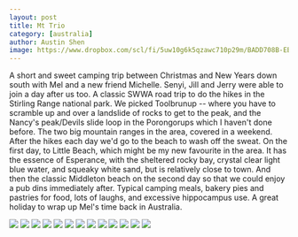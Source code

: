 ```yaml
---
layout: post
title: Mt Trio
category: [australia]
author: Austin Shen
image: https://www.dropbox.com/scl/fi/5uw10g6k5qzawc710p29m/BADD708B-EB41-4904-9451-DD85EE0BF271-67043-00000B5F24DFBD82.JPG?rlkey=ntpjg2qmh98j4v9xgbeznrlok&raw=1
---
```


A short and sweet camping trip between Christmas and New Years down south with Mel and a new friend Michelle. Senyi, Jill and Jerry were able to join a day after us too. A classic SWWA road trip to do the hikes in the Stirling Range national park. We picked Toolbrunup -- where you have to scramble up and over a landslide of rocks to get to the peak, and the Nancy's peak/Devils slide loop in the Porongorups which I haven't done before. The two big mountain ranges in the area, covered in a weekend. After the hikes each day we'd go to the beach to wash off the sweat. On the first day, to Little Beach, which might be my new favourite in the area. It has the essence of Esperance, with the sheltered rocky bay, crystal clear light blue water, and squeaky white sand, but is relatively close to town. And then the classic Middleton beach on the second day so that we could enjoy a pub dins immediately after. Typical camping meals, bakery pies and pastries for food, lots of laughs, and excessive hippocampus use. A great holiday to wrap up Mel's time back in Australia.

<div class='gallery' style='align-items: center'>
  <img src="https://www.dropbox.com/scl/fi/9wjqk295gyv5rmkm3udjg/D5C74326-9329-4860-9FBD-D5209282BC41-70971-00000C7D7CAA1BBF.jpg?rlkey=lm0keevop03w73msvbv48nfbq&raw=1">
  <img src="https://www.dropbox.com/scl/fi/z4f2k9q964xms7jbkle1s/2E4878D1-8D60-423C-BE9E-7E8FDC5A0C51-70971-00000C7D99D40616.jpg?rlkey=8blrwietszli103fgpq2hb5ja&raw=1">
  <img src="https://www.dropbox.com/scl/fi/4yjgll9vpig50chr9zs8a/9C6B740C-27AA-45AE-A81E-5F921BE5F517-70971-00000C7D50778529.jpg?rlkey=o329gfuuire2o0zjbkkda94k9&raw=1">
  <img src="https://www.dropbox.com/scl/fi/4kiz5ox3h0n2xm4092rf2/6843C383-EF8F-4C62-BF7E-0BE1088935A7-67043-00000B5EEC75FBCF.JPG?rlkey=j0nutqe3feemxdivt7n9w0qv7&raw=1">
  <img src="https://www.dropbox.com/scl/fi/aijvabsvpjgkxzgjzow07/30F8D84A-FC5D-4CCE-BE2D-E52B2B0983C1-70971-00000C7D73C07EE0.jpg?rlkey=xxlwhmd65js5n7so135ip82gr&raw=1">
  <img src="https://www.dropbox.com/scl/fi/t159vsex7b1fld2kjfnpt/A4A9F3E7-189F-4C5E-B276-48081A13FBA9-67043-00000B5F1D27E70F.JPG?rlkey=4i2qyyyq0hhtsoupgb7s4sgac&raw=1">
  <img src="https://www.dropbox.com/scl/fi/dd11hp5oxpbjgct4a8etg/A786942E-0217-40E4-9F7E-FED7FBAC80DF-70971-00000C7D646B0A91.JPG?rlkey=rzopflu7y2mhj7b7bdhq8rjhm&raw=1">
  <img src="https://www.dropbox.com/scl/fi/wnn31qwjy76nwrcvjthfm/D805DF73-C8D2-4B4F-855F-731C8A8D40E0-70971-00000C7CDF30CEE8.JPG?rlkey=3ct7i6ltpf08vwy3bw9zqau9q&raw=1">
  <img src="https://www.dropbox.com/scl/fi/55mrzz246ynam1elbib4e/EC52DE1F-7CE9-4CD1-BD71-2D9FE286EE52-70971-00000C7D0379D526.jpg?rlkey=cokxbuuaw8csz4hnoms05up5o&raw=1">
  <img src="https://www.dropbox.com/scl/fi/4t9421cdrr9kht5t9d8ty/E9B36187-4D33-40D2-9107-C9E796310204-70971-00000C7D1757B115.jpg?rlkey=9uf9vo53ntili4be64a29nzqq&raw=1">
  <img src="https://www.dropbox.com/scl/fi/mgfmfnw77qdlgtpsc69tq/E1503569-094C-411D-B935-502CABCC01EC-70971-00000C7CC3C8442A.jpg?rlkey=muj2y0iu2id2ofm2wwplctp5q&raw=1">
  <img src="https://www.dropbox.com/scl/fi/spa9v9pw0293rb3hwkufk/F333685D-7CC4-4850-A298-4BC8D663C851-67043-00000B5F084E2C17.jpg?rlkey=r9fl3y14sape4bc0ghtaf5wxl&raw=1">
  <img src="https://www.dropbox.com/scl/fi/a80lt43ezderevg0bfkuk/53F6DEA7-E44D-4D93-A911-FBB88B7F1C72-70971-00000C7D219CE612.jpg?rlkey=zlr0vc6wkew4bsvglja0ioqqr&raw=1">
</div>